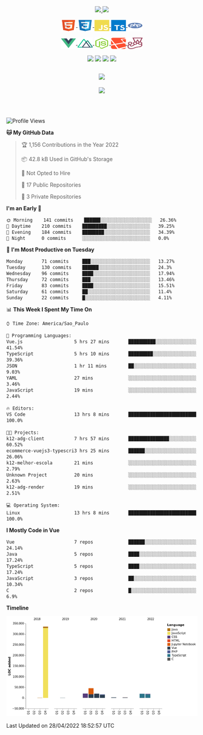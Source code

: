 <div align="center">
  <a href="https://github.com/Rodolfo-Santos">
  <img height="180em" src="https://github-readme-stats.vercel.app/api?username=Rodolfo-Santos&show_icons=true&theme=monokai&include_all_commits=true&count_private=true"/>
  <img height="180em" src="https://github-readme-stats.vercel.app/api/top-langs/?username=Rodolfo-Santos&layout=compact&langs_count=7&theme=monokai"/>
</div>
<br/>

<div align="center">
  <img align="center" alt="HTML" height="30" width="40" src="https://raw.githubusercontent.com/devicons/devicon/master/icons/html5/html5-original.svg">
  <img align="center" alt="CSS" height="30" width="40" src="https://raw.githubusercontent.com/devicons/devicon/master/icons/css3/css3-original.svg">
  <img align="center" alt="JS" height="30" width="40" src="https://raw.githubusercontent.com/devicons/devicon/master/icons/javascript/javascript-plain.svg">
  <img align="center" alt="TS" height="30" width="40" src="https://raw.githubusercontent.com/devicons/devicon/master/icons/typescript/typescript-plain.svg">
  <img align="center" alt="PHP" height="30" width="40" src="https://raw.githubusercontent.com/devicons/devicon/master/icons/php/php-plain.svg">
</div>
  
<br/>
  
<div align="center">
  <img align="center" alt="VueJS" height="30" width="40" src="https://raw.githubusercontent.com/devicons/devicon/master/icons/vuejs/vuejs-original.svg">
  <img align="center" alt="NuxtJS" height="30" width="40" src="https://raw.githubusercontent.com/devicons/devicon/master/icons/nuxtjs/nuxtjs-original.svg">
  <img align="center" alt="NodeJS" height="30" width="40" src="https://raw.githubusercontent.com/devicons/devicon/master/icons/nodejs/nodejs-plain.svg">
  <img align="center" alt="Laravel" height="30" width="40" src="https://raw.githubusercontent.com/devicons/devicon/master/icons/laravel/laravel-plain.svg">
  <img align="center" alt="Blade" height="30" width="40" src="https://raw.githubusercontent.com/devicons/devicon/master/icons/jest/jest-plain.svg">
</div>
  
<br/>
  
<div align="center"> 
  <a href="https://www.instagram.com/rodolfo.d.santos/" target="_blank"><img src="https://img.shields.io/badge/-Instagram-%23E4405F?style=for-the-badge&logo=instagram&logoColor=white" target="_blank"></a>
 <a href="https://discord.gg/7h4QC4MA" target="_blank"><img src="https://img.shields.io/badge/Discord-7289DA?style=for-the-badge&logo=discord&logoColor=white" target="_blank"></a> 
  <a href="mailto:rodolfodossantos29@gmail.com" target="_blank"><img src="https://img.shields.io/badge/-Gmail-%23333?style=for-the-badge&logo=gmail&logoColor=white"></a>
  <a href="https://www.linkedin.com/in/rodolfosantos29/" target="_blank"><img src="https://img.shields.io/badge/-LinkedIn-%230077B5?style=for-the-badge&logo=linkedin&logoColor=white" target="_blank"></a>  
</div>
  
##
 
<div align="center">
   <img height="180em" src="http://github-readme-streak-stats.herokuapp.com?user=rodolfo-santos&theme=monokai&hide_border=true&date_format=M%20j%5B%2C%20Y%5D"/>
</div>
  
<br/>
  
<div align="center">
  <img src="https://activity-graph.herokuapp.com/graph?username=rodolfo-santos&custom_title=Rodolfo%27s%20activity%20graph&theme=monokai&hide_border=true"/>
</div>
  
##
<br/>
  
<!--START_SECTION:waka-->
![Profile Views](http://img.shields.io/badge/Profile%20Views-8-blue)

**🐱 My GitHub Data** 

> 🏆 1,156 Contributions in the Year 2022
 > 
> 📦 42.8 kB Used in GitHub's Storage 
 > 
> 🚫 Not Opted to Hire
 > 
> 📜 17 Public Repositories 
 > 
> 🔑 3 Private Repositories  
 > 
**I'm an Early 🐤** 

```text
🌞 Morning    141 commits    ██████░░░░░░░░░░░░░░░░░░░   26.36% 
🌆 Daytime    210 commits    █████████░░░░░░░░░░░░░░░░   39.25% 
🌃 Evening    184 commits    ████████░░░░░░░░░░░░░░░░░   34.39% 
🌙 Night      0 commits      ░░░░░░░░░░░░░░░░░░░░░░░░░   0.0%

```
📅 **I'm Most Productive on Tuesday** 

```text
Monday       71 commits     ███░░░░░░░░░░░░░░░░░░░░░░   13.27% 
Tuesday      130 commits    ██████░░░░░░░░░░░░░░░░░░░   24.3% 
Wednesday    96 commits     ████░░░░░░░░░░░░░░░░░░░░░   17.94% 
Thursday     72 commits     ███░░░░░░░░░░░░░░░░░░░░░░   13.46% 
Friday       83 commits     ████░░░░░░░░░░░░░░░░░░░░░   15.51% 
Saturday     61 commits     ██░░░░░░░░░░░░░░░░░░░░░░░   11.4% 
Sunday       22 commits     █░░░░░░░░░░░░░░░░░░░░░░░░   4.11%

```


📊 **This Week I Spent My Time On** 

```text
⌚︎ Time Zone: America/Sao_Paulo

💬 Programming Languages: 
Vue.js                   5 hrs 27 mins       ██████████░░░░░░░░░░░░░░░   41.54% 
TypeScript               5 hrs 10 mins       █████████░░░░░░░░░░░░░░░░   39.36% 
JSON                     1 hr 11 mins        ██░░░░░░░░░░░░░░░░░░░░░░░   9.03% 
YAML                     27 mins             ░░░░░░░░░░░░░░░░░░░░░░░░░   3.46% 
JavaScript               19 mins             ░░░░░░░░░░░░░░░░░░░░░░░░░   2.44%

🔥 Editors: 
VS Code                  13 hrs 8 mins       █████████████████████████   100.0%

🐱‍💻 Projects: 
k12-adg-client           7 hrs 57 mins       ███████████████░░░░░░░░░░   60.52% 
ecommerce-vuejs3-typescri3 hrs 25 mins       ██████░░░░░░░░░░░░░░░░░░░   26.06% 
k12-melhor-escola        21 mins             ░░░░░░░░░░░░░░░░░░░░░░░░░   2.79% 
Unknown Project          20 mins             ░░░░░░░░░░░░░░░░░░░░░░░░░   2.63% 
k12-adg-render           19 mins             ░░░░░░░░░░░░░░░░░░░░░░░░░   2.51%

💻 Operating System: 
Linux                    13 hrs 8 mins       █████████████████████████   100.0%

```

**I Mostly Code in Vue** 

```text
Vue                      7 repos             ██████░░░░░░░░░░░░░░░░░░░   24.14% 
Java                     5 repos             ████░░░░░░░░░░░░░░░░░░░░░   17.24% 
TypeScript               5 repos             ████░░░░░░░░░░░░░░░░░░░░░   17.24% 
JavaScript               3 repos             ██░░░░░░░░░░░░░░░░░░░░░░░   10.34% 
C                        2 repos             █░░░░░░░░░░░░░░░░░░░░░░░░   6.9%

```


**Timeline**

![Chart not found](https://raw.githubusercontent.com/rodolfo-santos/rodolfo-santos/main/charts/bar_graph.png) 


 Last Updated on 28/04/2022 18:52:57 UTC
<!--END_SECTION:waka-->     
              
